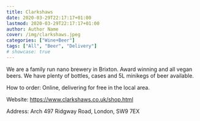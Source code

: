 ```yaml
---
title: Clarkshaws
date: 2020-03-29T22:17:17+01:00
lastmod: 2020-03-29T22:17:17+01:00
author: Author Name
cover: /img/clarkshaws.jpeg
categories: ["Wine+Beer"]
tags: ["All", "Beer", "Delivery"]
# showcase: true
---
```

We are a family run nano brewery in Brixton. Award winning and all vegan beers.  We have plenty of bottles, cases and 5L minikegs of beer available.

How to order: Online, delivering for free in the local area. 

Website: https://www.clarkshaws.co.uk/shop.html

Address: Arch 497 Ridgway Road, London, SW9 7EX				 
